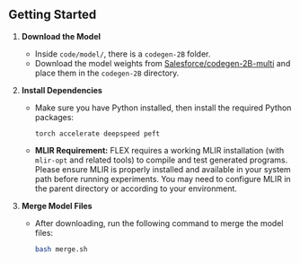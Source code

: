 ## Getting Started

1. **Download the Model**

   * Inside `code/model/`, there is a `codegen-2B` folder.
   * Download the model weights from [Salesforce/codegen-2B-multi](https://huggingface.co/Salesforce/codegen-2B-multi) and place them in the `codegen-2B` directory.

2. **Install Dependencies**

   * Make sure you have Python installed, then install the required Python packages:

     ```
     torch accelerate deepspeed peft
     ```
   * **MLIR Requirement:**
     FLEX requires a working MLIR installation (with `mlir-opt` and related tools) to compile and test generated programs.
     Please ensure MLIR is properly installed and available in your system path before running experiments. You may need to configure MLIR in the parent directory or according to your environment.

3. **Merge Model Files**

   * After downloading, run the following command to merge the model files:

     ```bash
     bash merge.sh
     ```
